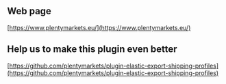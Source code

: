 ## Web page
 
[https://www.plentymarkets.eu/](https://www.plentymarkets.eu/)

## Help us to make this plugin even better

[https://github.com/plentymarkets/plugin-elastic-export-shipping-profiles](https://github.com/plentymarkets/plugin-elastic-export-shipping-profiles)
